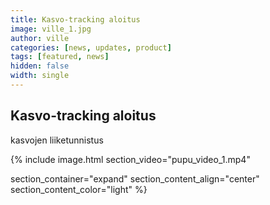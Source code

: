 ```yaml
---
title: Kasvo-tracking aloitus
image: ville_1.jpg
author: ville
categories: [news, updates, product]
tags: [featured, news]
hidden: false
width: single
---
```


## Kasvo-tracking aloitus



kasvojen liiketunnistus




{% include image.html
  section_video="pupu_video_1.mp4"

  section_container="expand"
  section_content_align="center"
  section_content_color="light"
%}
